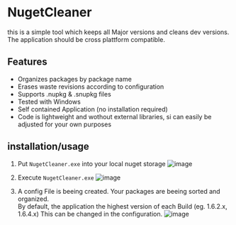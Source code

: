 # NugetCleaner
this is a simple tool which keeps all Major versions and cleans dev versions.
The application should be cross plattform compatible.

## Features
- Organizes packages by package name
- Erases waste revisions according to configuration
- Supports .nupkg & .snupkg files
- Tested with Windows
- Self contained Application (no installation required)
- Code is lightweight and wothout external libraries, si can easily be adjusted for your own purposes

## installation/usage
1. Put `NugetCleaner.exe` into your local nuget storage
![image](https://github.com/forReason/NugetCleaner/assets/12736950/99703888-10da-469a-b8b7-db2da78a7c4d)

2. Execute `NugetCleaner.exe`
![image](https://github.com/forReason/NugetCleaner/assets/12736950/177a0450-2bbb-4fa7-9137-c6cb71e2d641)

3. A config File is beeing created. Your packages are beeing sorted and organized.  
By default, the application the highest version of each Build (eg. 1.6.2.x, 1.6.4.x) This can be changed in the configuration.
![image](https://github.com/forReason/NugetCleaner/assets/12736950/2db730bb-48a9-4708-a408-089cdafc9be4)
